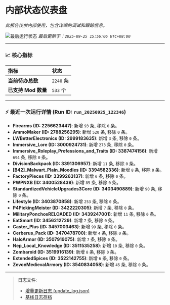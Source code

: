 # 内部状态仪表盘

*此报告仅供内部使用，包含详细的调试和跟踪信息。*

![最后运行状态](https://img.shields.io/badge/Last%20Run-Success-green)
*最后更新于：`2025-09-25 15:56:06 UTC+08:00`*

---

### 📈 **核心指标**

| 指标 | 状态 |
| :--- | :--- |
| **当前待办总数** | ``2240`` 条 |
| **已支持 Mod 数量** | ``533`` 个 |

---

### ⚡ **最近一次运行详情 (Run ID: ``run_20250925_122346``)**

*   **Firearms (ID: 2256623447)**: 新增 `93` 条, 移除 `0` 条。
*   **AmmoMaker (ID: 2788256295)**: 新增 `520` 条, 移除 `0` 条。
*   **LWBetterElectronics (ID: 2999183635)**: 新增 `3` 条, 移除 `0` 条。
*   **Immersive_Lore (ID: 3000924731)**: 新增 `273` 条, 移除 `0` 条。
*   **Immersive_Roleplay_Professions_and_Traits (ID: 3387474156)**: 新增 `694` 条, 移除 `0` 条。
*   **DivisionBackpack (ID: 3391306957)**: 新增 `11` 条, 移除 `0` 条。
*   **[B42]_Malwart_Plain_Moodles (ID: 3394582336)**: 新增 `8` 条, 移除 `0` 条。
*   **FactoryPieces (ID: 3399263137)**: 新增 `6` 条, 移除 `0` 条。
*   **PWPNXB (ID: 3400528439)**: 新增 `85` 条, 移除 `0` 条。
*   **StandardizedVehicleUpgrades3Core (ID: 3403490889)**: 新增 `90` 条, 移除 `0` 条。
*   **Lifestyle (ID: 3403870858)**: 新增 `253` 条, 移除 `0` 条。
*   **P4PickingMeister (ID: 3422220305)**: 新增 `7` 条, 移除 `0` 条。
*   **MilitaryPonchosRELOADED (ID: 3439247001)**: 新增 `11` 条, 移除 `0` 条。
*   **EatSmart (ID: 3456212729)**: 新增 `7` 条, 移除 `0` 条。
*   **Caster_Plus (ID: 3457003463)**: 新增 `99` 条, 移除 `0` 条。
*   **Cerberus_Pack (ID: 3470478700)**: 新增 `4` 条, 移除 `0` 条。
*   **HaloArmor (ID: 3507919075)**: 新增 `7` 条, 移除 `0` 条。
*   **Nep_Local_Knowledge (ID: 3511535258)**: 新增 `10` 条, 移除 `0` 条。
*   **Zombaroid (ID: 3519916139)**: 新增 `8` 条, 移除 `0` 条。
*   **ExtendedSpices (ID: 3522142755)**: 新增 `6` 条, 移除 `0` 条。
*   **ZevonMedievalArmory (ID: 3540834058)**: 新增 `45` 条, 移除 `0` 条。

---

> **日志文件**:
> *   [增量更新日志 (update_log.json)](../data/logs/update_log.json)
> *   [基线日志存档](../data/logs/archive/)
